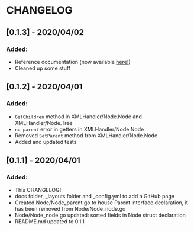 # CHANGELOG

## [0.1.3] - 2020/04/02

### Added:
- Reference documentation (now available [here!](https://freedee15.github.io/XMLHandler))
- Cleaned up some stuff

## [0.1.2] - 2020/04/01

### Added:

- `GetChildren` method in XMLHandler/Node.Node and XMLHandler/Node.Tree
- `no parent` error in getters in XMLHandler/Node.Node
- Removed `SetParent` method from XMLHandler/Node.Node
- Added and updated tests

## [0.1.1] - 2020/04/01

### Added:

- This CHANGELOG!
- docs folder, _layouts folder and _config.yml to add a GitHub page
- Created Node/Node_parent.go to house Parent interface declaration, it has been removed from Node/Node_node.go
- Node/Node_node.go updated: sorted fields in Node struct declaration
- README.md updated to 0.1.1

